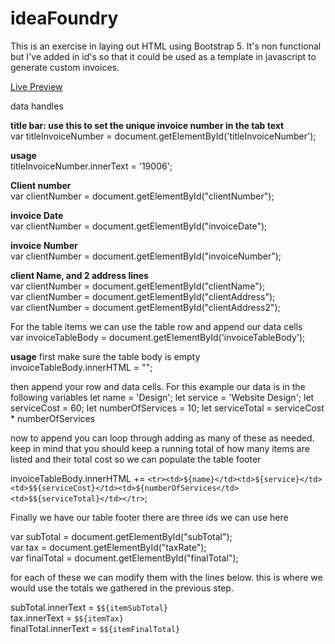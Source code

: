 # ideaFoundry
 
<p>This is an exercise in laying out HTML using Bootstrap 5.
It's non functional but I've added in id's so that it could be used as
a template in javascript to generate custom invoices.</p>

<a href="ideafoundry.elbiesmith.com" target="_blank">Live Preview</a>

data handles

<strong>title bar: use this to set the unique invoice number in the tab text</strong><br>
var titleInvoiceNumber = document.getElementById('titleInvoiceNumber');

<strong>usage</strong><br>
titleInvoiceNumber.innerText = '19006';

<strong>Client number</strong><br>
var clientNumber = document.getElementById("clientNumber");

<strong>invoice Date</strong><br>
var clientNumber = document.getElementById("invoiceDate");

<strong>invoice Number</strong><br>
var clientNumber = document.getElementById("invoiceNumber");

<strong>client Name, and 2 address lines</strong><br>
var clientNumber = document.getElementById("clientName");<br>
var clientNumber = document.getElementById("clientAddress");<br>
var clientNumber = document.getElementById("clientAddress2");<br>


For the table items we can use the table row and append our data cells <br>
var invoiceTableBody = document.getElementById('invoiceTableBody');

<strong>usage</strong>
first make sure the table body is empty<br>
invoiceTableBody.innerHTML = "";

then append your row and data cells. For this example our data is in the following variables
let name = 'Design';
let service = 'Website Design';
let serviceCost = 60;
let numberOfServices = 10;
let serviceTotal = serviceCost * numberOfServices

now to append you can loop through adding as many of these as needed.
keep in mind that you should keep a running total of how many items are listed and their total
cost so we can populate the table footer

invoiceTableBody.innerHTML += `<tr><td>${name}</td><td>${service}</td><td>$${serviceCost}</td><td>${numberOfServices</td><td>$${serviceTotal}</td></tr>`;


Finally we have our table footer
there are three ids we can use here<br>

var subTotal = document.getElementById("subTotal");<br>
var tax = document.getElementById("taxRate"); <br>
var finalTotal = document.getElementById("finalTotal");<br>

for each of these we can modify them with the lines below. this is where we would use the
totals we gathered in the previous step.

subTotal.innerText = `$${itemSubTotal}` <br>
tax.innerText = `$${itemTax}` <br>
finalTotal.innerText = `$${itemFinalTotal}`

